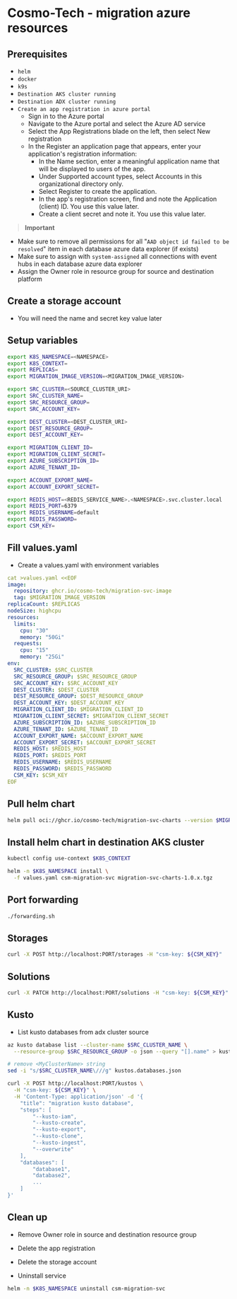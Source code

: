 # Cosmo-Tech - migration azure resources

## Prerequisites

* `helm`
* `docker`
* `k9s`
* `Destination AKS cluster running`
* `Destination ADX cluster running`
* `Create an app registration in azure portal`
    * Sign in to the Azure portal
    * Navigate to the Azure portal and select the Azure AD service
    * Select the App Registrations blade on the left, then select New registration
    * In the Register an application page that appears, enter your application's registration information:
        * In the Name section, enter a meaningful application name that will be displayed to users of the app.
        * Under Supported account types, select Accounts in this organizational directory only.
        * Select Register to create the application.
        * In the app's registration screen, find and note the Application (client) ID. You use this value later.
        * Create a client secret and note it. You use this value later.

> **Important**    
* Make sure to remove all permissions for all "`AAD object id failed to be resolved`" item in each database azure data explorer (if exists)
* Make sure to assign with `system-assigned` all connections with event hubs in each database azure data explorer  
* Assign the Owner role in resource group for source and destination platform


## Create a storage account
* You will need the name and secret key value later


## Setup variables

```bash
export K8S_NAMESPACE=<NAMESPACE>
export K8S_CONTEXT=
export REPLICAS=
export MIGRATION_IMAGE_VERSION=<MIGRATION_IMAGE_VERSION>

export SRC_CLUSTER=<SOURCE_CLUSTER_URI>
export SRC_CLUSTER_NAME=
export SRC_RESOURCE_GROUP=
export SRC_ACCOUNT_KEY=

export DEST_CLUSTER=<DEST_CLUSTER_URI>
export DEST_RESOURCE_GROUP=
export DEST_ACCOUNT_KEY=

export MIGRATION_CLIENT_ID=
export MIGRATION_CLIENT_SECRET=
export AZURE_SUBSCRIPTION_ID=
export AZURE_TENANT_ID=

export ACCOUNT_EXPORT_NAME=
export ACCOUNT_EXPORT_SECRET=

export REDIS_HOST=<REDIS_SERVICE_NAME>.<NAMESPACE>.svc.cluster.local
export REDIS_PORT=6379
export REDIS_USERNAME=default
export REDIS_PASSWORD=
export CSM_KEY=
```

## Fill values.yaml

* Create a values.yaml with environment variables

```yaml
cat >values.yaml <<EOF
image:
  repository: ghcr.io/cosmo-tech/migration-svc-image
  tag: $MIGRATION_IMAGE_VERSION
replicaCount: $REPLICAS
nodeSize: highcpu
resources:
  limits:
    cpu: "30"
    memory: "50Gi"
  requests:
    cpu: "15"
    memory: "25Gi"
env:
  SRC_CLUSTER: $SRC_CLUSTER
  SRC_RESOURCE_GROUP: $SRC_RESOURCE_GROUP
  SRC_ACCOUNT_KEY: $SRC_ACCOUNT_KEY
  DEST_CLUSTER: $DEST_CLUSTER 
  DEST_RESOURCE_GROUP: $DEST_RESOURCE_GROUP 
  DEST_ACCOUNT_KEY: $DEST_ACCOUNT_KEY
  MIGRATION_CLIENT_ID: $MIGRATION_CLIENT_ID 
  MIGRATION_CLIENT_SECRET: $MIGRATION_CLIENT_SECRET 
  AZURE_SUBSCRIPTION_ID: $AZURE_SUBSCRIPTION_ID
  AZURE_TENANT_ID: $AZURE_TENANT_ID
  ACCOUNT_EXPORT_NAME: $ACCOUNT_EXPORT_NAME 
  ACCOUNT_EXPORT_SECRET: $ACCOUNT_EXPORT_SECRET 
  REDIS_HOST: $REDIS_HOST
  REDIS_PORT: $REDIS_PORT
  REDIS_USERNAME: $REDIS_USERNAME  
  REDIS_PASSWORD: $REDIS_PASSWORD 
  CSM_KEY: $CSM_KEY
EOF
```

## Pull helm chart 

```bash
helm pull oci://ghcr.io/cosmo-tech/migration-svc-charts --version $MIGRATION_IMAGE_VERSION
```

## Install helm chart in destination AKS cluster

```bash
kubectl config use-context $K8S_CONTEXT
```
```bash
helm -n $K8S_NAMESPACE install \
  -f values.yaml csm-migration-svc migration-svc-charts-1.0.x.tgz
```

## Port forwarding

```bash
./forwarding.sh
```

## Storages

```bash
curl -X POST http://localhost:PORT/storages -H "csm-key: ${CSM_KEY}"
```

## Solutions

```bash
curl -X PATCH http://localhost:PORT/solutions -H "csm-key: ${CSM_KEY}"
```

## Kusto

* List kusto databases from adx cluster source

```bash
az kusto database list --cluster-name $SRC_CLUSTER_NAME \
  --resource-group $SRC_RESOURCE_GROUP -o json --query "[].name" > kustos.databases.json
```
```bash
# remove <MyClusterName> string
sed -i "s/$SRC_CLUSTER_NAME\///g" kustos.databases.json
```

```bash
curl -X POST http://localhost:PORT/kustos \
  -H "csm-key: ${CSM_KEY}" \
  -H 'Content-Type: application/json' -d '{
    "title": "migration kusto database",
    "steps": [
        "--kusto-iam",
        "--kusto-create",
        "--kusto-export",
        "--kusto-clone",
        "--kusto-ingest",
        "--overwrite"
    ],
    "databases": [
        "database1",
        "database2",
        ...
    ]
}'
```

## Clean up

* Remove Owner role in source and destination resource group
* Delete the app registration
* Delete the storage account

* Uninstall service
```bash
helm -n $K8S_NAMESPACE uninstall csm-migration-svc
```